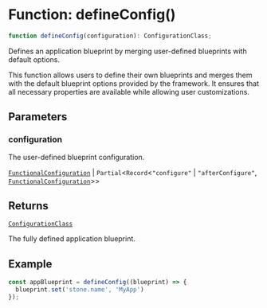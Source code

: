 # Function: defineConfig()

```ts
function defineConfig(configuration): ConfigurationClass;
```

Defines an application blueprint by merging user-defined blueprints with default options.

This function allows users to define their own blueprints and merges them with
the default blueprint options provided by the framework.
It ensures that all necessary properties are available while allowing user customizations.

## Parameters

### configuration

The user-defined blueprint configuration.

[`FunctionalConfiguration`](../../../declarations/type-aliases/FunctionalConfiguration.md) | `Partial`\<`Record`\<`"configure"` \| `"afterConfigure"`, [`FunctionalConfiguration`](../../../declarations/type-aliases/FunctionalConfiguration.md)\>\>

## Returns

[`ConfigurationClass`](../../../declarations/type-aliases/ConfigurationClass.md)

The fully defined application blueprint.

## Example

```typescript
const appBlueprint = defineConfig((blueprint) => {
  blueprint.set('stone.name', 'MyApp')
});
```
